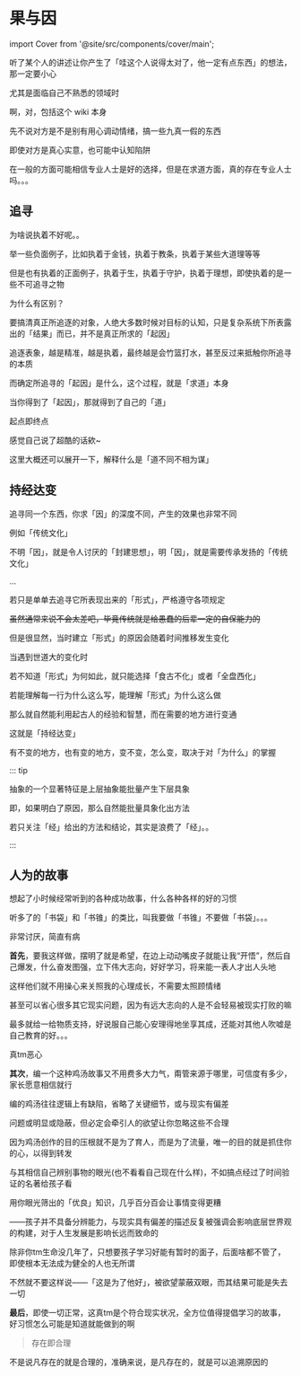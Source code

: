 # 果与因


import Cover from '@site/src/components/cover/main';

听了某个人的讲述让你产生了「哇这个人说得太对了，他一定有点东西」的想法，那一定要小心

尤其是面临自己不熟悉的领域时

<Cover>啊，对，包括这个 wiki 本身</Cover>

先不说对方是不是别有用心调动情绪，搞一些九真一假的东西

即使对方是真心实意，也可能中认知陷阱

在一般的方面可能相信专业人士是好的选择，但是在求道方面，真的存在专业人士吗。。。

## 追寻

为啥说执着不好呢。。

举一些负面例子，比如执着于金钱，执着于教条，执着于某些大道理等等

但是也有执着的正面例子，执着于生，执着于守护，执着于理想，即使执着的是一些不可追寻之物

为什么有区别？

要搞清真正所追逐的对象，人绝大多数时候对目标的认知，只是复杂系统下所表露出的「结果」而已，并不是真正所求的「起因」

追逐表象，越是精准，越是执着，最终越是会竹篮打水，甚至反过来抵触你所追寻的本质

而确定所追寻的「起因」是什么，这个过程，就是「求道」本身

当你得到了「起因」，那就得到了自己的「道」

起点即终点

<Cover>感觉自己说了超酷的话欸~</Cover>

<Cover>这里大概还可以展开一下，解释什么是「道不同不相为谋」</Cover>

## 持经达变

追寻同一个东西，你求「因」的深度不同，产生的效果也非常不同

例如「传统文化」

不明「因」，就是令人讨厌的「封建思想」，明「因」，就是需要传承发扬的「传统文化」

...

若只是单单去追寻它所表现出来的「形式」，严格遵守各项规定

~~虽然通常来说不会太差吧，毕竟传统就是给愚蠢的后辈一定的自保能力的~~

但是很显然，当时建立「形式」的原因会随着时间推移发生变化

当遇到世道大的变化时

若不知道「形式」为何如此，就只能选择「食古不化」或者「全盘西化」

若能理解每一行为什么这么写，能理解「形式」为什么这么做

那么就自然能利用起古人的经验和智慧，而在需要的地方进行变通

这就是「持经达变」

有不变的地方，也有变的地方，变不变，怎么变，取决于对「为什么」的掌握

::: tip

抽象的一个显著特征是上层抽象能批量产生下层具象

即，如果明白了原因，那么自然能批量具象化出方法

若只关注「经」给出的方法和结论，其实是浪费了「经」。。

:::

## 人为的故事

想起了小时候经常听到的各种成功故事，什么各种各样的好的习惯

听多了的「书袋」和「书锥」的类比，叫我要做「书锥」不要做「书袋」。。。

非常讨厌，简直有病

**首先**，要我这样做，摆明了就是希望，在边上动动嘴皮子就能让我“开悟”，然后自己爆发，什么奋发图强，立下伟大志向，好好学习，将来能一表人才出人头地

这样他们就不用操心来关照我的心理成长，不需要太照顾情绪

甚至可以省心很多其它现实问题，因为有远大志向的人是不会轻易被现实打败的嘛

最多就给一给物质支持，好说服自己能心安理得地坐享其成，还能对其他人吹嘘是自己教育的好。。。

真tm恶心

**其次**，编一个这种鸡汤故事又不用费多大力气，甭管来源于哪里，可信度有多少，家长愿意相信就行

编的鸡汤往往逻辑上有缺陷，省略了关键细节，或与现实有偏差

问题或明显或隐蔽，但必定会牵引人的欲望让你忽略这些不合理

因为鸡汤创作的目的压根就不是为了育人，而是为了流量，唯一的目的就是抓住你的心，以得到转发

与其相信自己辨别事物的眼光(也不看看自己现在什么样)，不如搞点经过了时间验证的名著给孩子看

用你眼光筛出的「优良」知识，几乎百分百会让事情变得更糟

——孩子并不具备分辨能力，与现实具有偏差的描述反复被强调会影响底层世界观的构建，对于人生发展是影响长远而致命的

除非你tm生命没几年了，只想要孩子学习好能有暂时的面子，后面啥都不管了，即使根本无法成为健全的人也无所谓

不然就不要这样说——「这是为了他好」，被欲望蒙蔽双眼，而其结果可能是失去一切

**最后**，即使一切正常，这真tm是个符合现实状况，全方位值得提倡学习的故事，好习惯怎么可能是知道就能做到的啊

> 存在即合理

不是说凡存在的就是合理的，准确来说，是凡存在的，就是可以追溯原因的